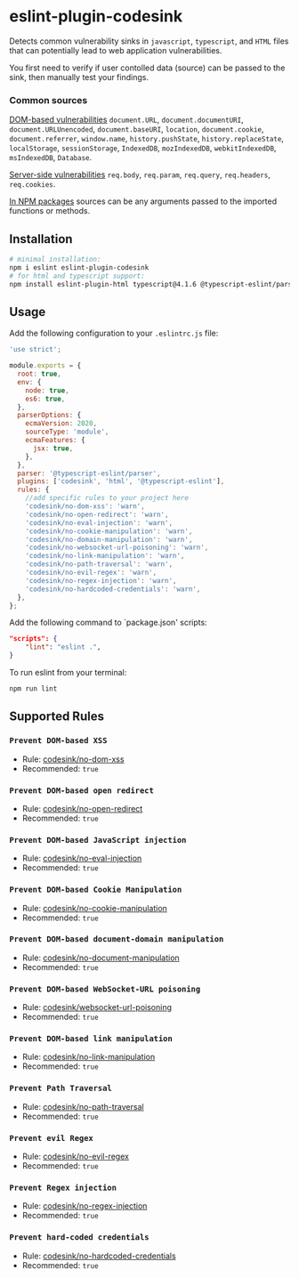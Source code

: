 # eslint-plugin-codesink

Detects common vulnerability sinks in `javascript`, `typescript`, and `HTML` files that can potentially lead to web application vulnerabilities.

You first need to verify if user contolled data (source) can be passed to the sink, then manually test your findings.

### Common sources

<ins>DOM-based vulnerabilities</ins>
`document.URL`, `document.documentURI`, `document.URLUnencoded`, `document.baseURI`, `location`, `document.cookie`, `document.referrer`, `window.name`, `history.pushState`, `history.replaceState`, `localStorage`, `sessionStorage`, `IndexedDB`, `mozIndexedDB`, `webkitIndexedDB`, `msIndexedDB`, `Database`.

<ins>Server-side vulnerabilities</ins>
`req.body`, `req.param`, `req.query`, `req.headers`, `req.cookies`.

<ins>In NPM packages</ins>
sources can be any arguments passed to the imported functions or methods.

## Installation

```sh
# minimal installation:
npm i eslint eslint-plugin-codesink
# for html and typescript support:
npm install eslint-plugin-html typescript@4.1.6 @typescript-eslint/parser @typescript-eslint/eslint-plugin@5.0.0-alpha.42
```

## Usage

Add the following configuration to your `.eslintrc.js` file:

```js
'use strict';

module.exports = {
  root: true,
  env: {
    node: true,
    es6: true,
  },
  parserOptions: {
    ecmaVersion: 2020,
    sourceType: 'module',
    ecmaFeatures: {
      jsx: true,
    },
  },
  parser: '@typescript-eslint/parser',
  plugins: ['codesink', 'html', '@typescript-eslint'],
  rules: {
    //add specific rules to your project here
    'codesink/no-dom-xss': 'warn',
    'codesink/no-open-redirect': 'warn',
    'codesink/no-eval-injection': 'warn',
    'codesink/no-cookie-manipulation': 'warn',
    'codesink/no-domain-manipulation': 'warn',
    'codesink/no-websocket-url-poisoning': 'warn',
    'codesink/no-link-manipulation': 'warn',
    'codesink/no-path-traversal': 'warn',
    'codesink/no-evil-regex': 'warn',
    'codesink/no-regex-injection': 'warn',
    'codesink/no-hardcoded-credentials': 'warn',
  },
};
```

Add the following command to `package.json' scripts:

```json
"scripts": {
    "lint": "eslint .",
}
```

To run eslint from your terminal:

```sh
npm run lint
```

## Supported Rules

### `Prevent DOM-based XSS`

- Rule: [codesink/no-dom-xss](https://github.com/Sampaguitas/eslint-plugin-codesink/blob/main/docs/rules/no-dom-xss.md)
- Recommended: `true`

### `Prevent DOM-based open redirect`

- Rule: [codesink/no-open-redirect](https://github.com/Sampaguitas/eslint-plugin-codesink/blob/main/docs/rules/no-open-redirect.md)
- Recommended: `true`

### `Prevent DOM-based JavaScript injection`

- Rule: [codesink/no-eval-injection](https://github.com/Sampaguitas/eslint-plugin-codesink/blob/main/docs/rules/no-eval-injection.md)
- Recommended: `true`

### `Prevent DOM-based Cookie Manipulation`

- Rule: [codesink/no-cookie-manipulation](https://github.com/Sampaguitas/eslint-plugin-codesink/blob/main/docs/rules/no-cookie-manipulation.md)
- Recommended: `true`

### `Prevent DOM-based document-domain manipulation`

- Rule: [codesink/no-document-manipulation](https://github.com/Sampaguitas/eslint-plugin-codesink/blob/main/docs/rules/no-document-manipulation.md)
- Recommended: `true`

### `Prevent DOM-based WebSocket-URL poisoning`

- Rule: [codesink/websocket-url-poisoning](https://github.com/Sampaguitas/eslint-plugin-codesink/blob/main/docs/rules/websocket-url-poisoning.md)
- Recommended: `true`

### `Prevent DOM-based link manipulation`

- Rule: [codesink/no-link-manipulation](https://github.com/Sampaguitas/eslint-plugin-codesink/blob/main/docs/rules/no-link-manipulation.md)
- Recommended: `true`

### `Prevent Path Traversal`

- Rule: [codesink/no-path-traversal](https://github.com/Sampaguitas/eslint-plugin-codesink/blob/main/docs/rules/no-path-traversal.md)
- Recommended: `true`

### `Prevent evil Regex`

- Rule: [codesink/no-evil-regex](https://github.com/Sampaguitas/eslint-plugin-codesink/blob/main/docs/rules/no-evil-regex.md)
- Recommended: `true`

### `Prevent Regex injection`

- Rule: [codesink/no-regex-injection](https://github.com/Sampaguitas/eslint-plugin-codesink/blob/main/docs/rules/no-regex-injection.md)
- Recommended: `true`

### `Prevent hard-coded credentials`

- Rule: [codesink/no-hardcoded-credentials](https://github.com/Sampaguitas/eslint-plugin-codesink/blob/main/docs/rules/no-hardcoded-credentials.md)
- Recommended: `true`
